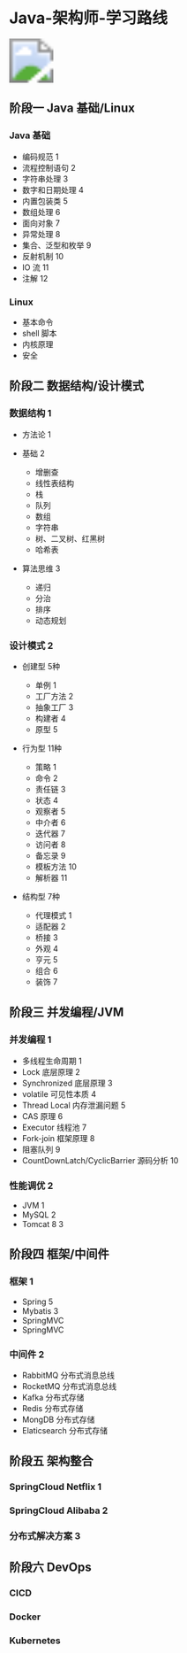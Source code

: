 # Java-架构师-学习路线

<img src="../../../docs/.vuepress/public/xmind/Java-架构师-学习路线.svg" style="zoom:500%;" />

## 阶段一 Java 基础/Linux

### Java 基础

-  编码规范 1
- 流程控制语句 2
- 字符串处理 3
- 数字和日期处理 4
- 内置包装类 5
- 数组处理 6
- 面向对象 7
- 异常处理 8
- 集合、泛型和枚举 9
- 反射机制 10
- IO 流 11
- 注解 12

### Linux

- 基本命令
- shell 脚本
- 内核原理
- 安全

## 阶段二 数据结构/设计模式

### 数据结构 1

- 方法论 1
- 基础 2

	- 增删查
	- 线性表结构
	- 栈
	- 队列
	- 数组
	- 字符串
	- 树、二叉树、红黑树
	- 哈希表

- 算法思维 3

	- 递归
	- 分治
	- 排序
	- 动态规划

### 设计模式 2

- 创建型 5种

	- 单例 1
	- 工厂方法 2
	- 抽象工厂 3
	- 构建者 4
	- 原型 5

- 行为型 11种

	- 策略 1
	- 命令 2
	- 责任链 3
	- 状态 4
	- 观察者 5
	- 中介者 6
	- 迭代器 7
	- 访问者 8
	- 备忘录 9
	- 模板方法 10
	- 解析器 11

- 结构型 7种

	- 代理模式 1
	- 适配器 2
	- 桥接 3
	- 外观 4
	- 亨元 5
	- 组合 6
	- 装饰 7

## 阶段三 并发编程/JVM

### 并发编程 1

- 多线程生命周期 1
- Lock 底层原理 2
- Synchronized 底层原理 3
- volatile 可见性本质 4
- Thread Local 内存泄漏问题 5
- CAS 原理 6
- Executor 线程池 7
- Fork-join 框架原理 8
- 阻塞队列 9
- CountDownLatch/CyclicBarrier 源码分析 10

### 性能调优 2

- JVM 1
- MySQL 2
- Tomcat 8 3

## 阶段四 框架/中间件

### 框架 1

- Spring 5
- Mybatis 3
- SpringMVC
- SpringMVC

### 中间件 2

- RabbitMQ 分布式消息总线
- RocketMQ 分布式消息总线
- Kafka 分布式存储
- Redis 分布式存储
- MongDB 分布式存储
- Elaticsearch 分布式存储

## 阶段五 架构整合

### SpringCloud Netflix 1

### SpringCloud Alibaba 2

### 分布式解决方案 3

## 阶段六 DevOps

### CICD

### Docker 

### Kubernetes 


